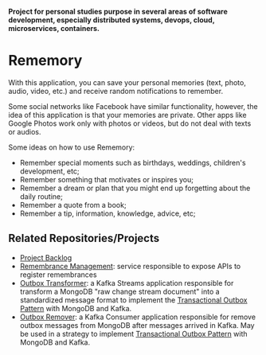 **Project for personal studies purpose  in several areas of software development, especially distributed systems, devops, cloud, microservices, containers.**

# Rememory

With this application, you can save your personal memories (text, photo, audio, video, etc.) and receive random notifications to remember.

Some social networks like Facebook have similar functionality, however, the idea of this application is that your memories are private. Other apps like Google Photos work only with photos or videos, but do not deal with texts or audios.

Some ideas on how to use Rememory:

- Remember special moments such as birthdays, weddings, children's development, etc;
- Remember something that motivates or inspires you;
- Remember a dream or plan that you might end up forgetting about the daily routine;
- Remember a quote from a book;
- Remember a tip, information, knowledge, advice, etc;

## Related Repositories/Projects


- [Project Backlog](https://github.com/users/marlonpatrick/projects/4)
- [Remembrance Management](../../../rememory-remembrance-management): service responsible to expose APIs to register remembrances
- [Outbox Transformer](../../../kafka-mongodb-outbox-transformer): a Kafka Streams application responsible for transform a MongoDB "raw change stream document" into a standardized message format to implement the [Transactional Outbox Pattern](https://microservices.io/patterns/data/transactional-outbox.html) with MongoDB and Kafka.
- [Outbox Remover](../../../kafka-mongodb-outbox-remover): a Kafka Consumer application responsible for remove outbox messages from MongoDB after messages arrived in Kafka. May be used in a strategy to implement [Transactional Outbox Pattern](https://microservices.io/patterns/data/transactional-outbox.html) with MongoDB and Kafka.

